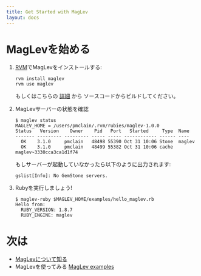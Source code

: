 ```yaml
---
title: Get Started with MagLev
layout: docs
---
```


# MagLevを始める

1. [RVM](http://rvm.beginrescueend.com)でMagLevをインストールする:

       rvm install maglev
       rvm use maglev

   もしくはこちらの [詳細](/maglev.github.com/docs/build.html) から
   ソースコードからビルドしてください。

2. MagLevサーバーの状態を確認

       $ maglev status
       MAGLEV_HOME = /users/pmclain/.rvm/rubies/maglev-1.0.0
       Status   Version    Owner    Pid   Port   Started     Type  Name
       ------- --------- --------- ----- ----- ------------ ------ ----
         OK    3.1.0     pmclain   48498 55390 Oct 31 10:06 Stone  maglev
         OK    3.1.0     pmclain   48499 55382 Oct 31 10:06 cache  maglev~3330cca3ca1d1f74

   もしサーバーが起動していなかったら以下のように出力されます:

       gslist[Info]: No GemStone servers.

3. Rubyを実行しましょう!

       $ maglev-ruby $MAGLEV_HOME/examples/hello_maglev.rb
       Hello from:
         RUBY_VERSION: 1.8.7
         RUBY_ENGINE: maglev

# 次は

* [MagLevについて知る](/maglev.github.com/docs/learn.html)
* MagLevを使ってみる [MagLev examples](https://github.com/MagLev/maglev/tree/master/examples)

